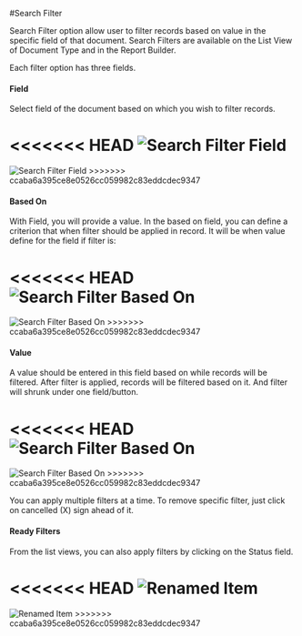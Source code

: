 #Search Filter

Search Filter option allow user to filter records based on value in the specific field of that document. Search Filters are available on the List View of Document Type and in the Report Builder.

Each filter option has three fields.

#### Field

Select field of the document based on which you wish to filter records.

<<<<<<< HEAD
<img alt="Search Filter Field" class="screenshot" src="/docs/assets/img/articles/search-filter-field.gif">
=======
<img alt="Search Filter Field" class="screenshot" src="{{docs_base_url}}/assets/img/articles/search-filter-field.gif">
>>>>>>> ccaba6a395ce8e0526cc059982c83eddcdec9347


#### Based On

With Field, you will provide a value. In the based on field, you can define a criterion that when filter should be applied in record. It will be when value define for the field if filter is:

<<<<<<< HEAD
<img alt="Search Filter Based On" class="screenshot" src="/docs/assets/img/articles/search-filter-based-on.gif">
=======
<img alt="Search Filter Based On" class="screenshot" src="{{docs_base_url}}/assets/img/articles/search-filter-based-on.gif">
>>>>>>> ccaba6a395ce8e0526cc059982c83eddcdec9347

#### Value

A value should be entered in this field based on while records will be filtered. After filter is applied, records will be filtered based on it. And filter will shrunk under one field/button.

<<<<<<< HEAD
<img alt="Search Filter Based On" class="screenshot" src="/docs/assets/img/articles/search-filter-result.png">
=======
<img alt="Search Filter Based On" class="screenshot" src="{{docs_base_url}}/assets/img/articles/search-filter-result.png">
>>>>>>> ccaba6a395ce8e0526cc059982c83eddcdec9347


You can apply multiple filters at a time. To remove specific filter, just click on cancelled (X) sign ahead of it.

#### Ready Filters

From the list views, you can also apply filters by clicking on the Status field.

<<<<<<< HEAD
<img alt="Renamed Item" class="screenshot" src="/docs/assets/img/articles/search-filter-auto.gif">
=======
<img alt="Renamed Item" class="screenshot" src="{{docs_base_url}}/assets/img/articles/search-filter-auto.gif">
>>>>>>> ccaba6a395ce8e0526cc059982c83eddcdec9347

<!-- markdown -->
